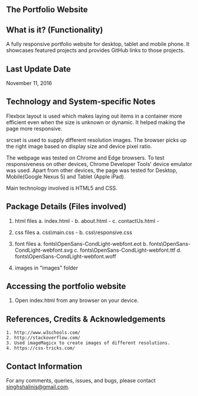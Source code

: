    The Portfolio Website
----------------------------


What is it? (Functionality)
---------------------------
A fully responsive portfolio website for desktop, tablet and mobile phone. It showcases featured projects and provides GitHub links to those projects.


Last Update Date
-----------------
November 11, 2016


Technology and System-specific Notes
------------------------------------
Flexbox layout is used which makes laying out items in a container more efficient even when the size is unknown or dynamic. It helped  making the page more responsive.

srcset is used to supply different resolution images. The browser picks up the right image based on display size and device pixel ratio. 

The webpage was tested on Chrome and Edge browsers. To test responsiveness on other devices, Chrome Developer Tools' device emulator was used. Apart from other devices, the page was tested for Desktop, Mobile(Google Nexus 5) and Tablet (Apple iPad).

Main technology involved is HTML5 and CSS. 


Package Details (Files involved) 
--------------------------------
  1. html files
    a. index.html - 
    b. about.html - 
    c. contactUs.html - 
	 
  2. css files
    a. css\main.css - 
    b. css\responsive.css 
  
  3. font files
    a. fonts\OpenSans-CondLight-webfont.eot
    b. fonts\OpenSans-CondLight-webfont.svg
    c. fonts\OpenSans-CondLight-webfont.ttf
    d. fonts\OpenSans-CondLight-webfont.woff
    
  4. images in "images" folder
  
  	
Accessing the portfolio website
-------------------------------
  1. Open index.html from any browser on your device.


References, Credits & Acknowledgements
---------------------------------------
	1. http://www.w3schools.com/
	2. http://stackoverflow.com/	
	3. Used imageMagicx to create images of different resolutions.
	4. https://css-tricks.com/


Contact Information
--------------------
For any comments, queries, issues, and bugs, please contact singhshalinis@gmail.com.
